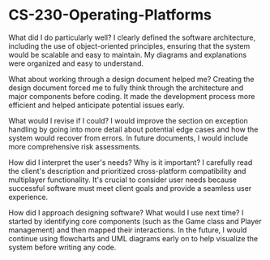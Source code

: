 # CS-230-Operating-Platforms
What did I do particularly well?
I clearly defined the software architecture, including the use of object-oriented principles, ensuring that the system would be scalable and easy to maintain. My diagrams and explanations were organized and easy to understand.

What about working through a design document helped me?
Creating the design document forced me to fully think through the architecture and major components before coding. It made the development process more efficient and helped anticipate potential issues early.

What would I revise if I could?
I would improve the section on exception handling by going into more detail about potential edge cases and how the system would recover from errors. In future documents, I would include more comprehensive risk assessments.

How did I interpret the user's needs? Why is it important?
I carefully read the client's description and prioritized cross-platform compatibility and multiplayer functionality. It's crucial to consider user needs because successful software must meet client goals and provide a seamless user experience.

How did I approach designing software? What would I use next time?
I started by identifying core components (such as the Game class and Player management) and then mapped their interactions. In the future, I would continue using flowcharts and UML diagrams early on to help visualize the system before writing any code.
